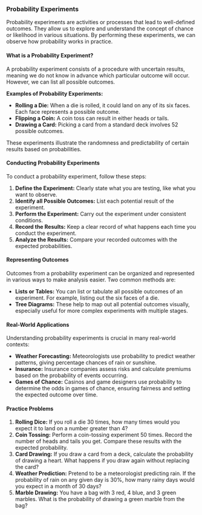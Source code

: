 ### Probability Experiments

Probability experiments are activities or processes that lead to well-defined outcomes. They allow us to explore and understand the concept of chance or likelihood in various situations. By performing these experiments, we can observe how probability works in practice.

#### What is a Probability Experiment?

A probability experiment consists of a procedure with uncertain results, meaning we do not know in advance which particular outcome will occur. However, we can list all possible outcomes. 

**Examples of Probability Experiments:**
- **Rolling a Die:** When a die is rolled, it could land on any of its six faces. Each face represents a possible outcome.
- **Flipping a Coin:** A coin toss can result in either heads or tails.
- **Drawing a Card:** Picking a card from a standard deck involves 52 possible outcomes.

These experiments illustrate the randomness and predictability of certain results based on probabilities.

#### Conducting Probability Experiments

To conduct a probability experiment, follow these steps:

1. **Define the Experiment:** Clearly state what you are testing, like what you want to observe.
2. **Identify all Possible Outcomes:** List each potential result of the experiment.
3. **Perform the Experiment:** Carry out the experiment under consistent conditions.
4. **Record the Results:** Keep a clear record of what happens each time you conduct the experiment.
5. **Analyze the Results:** Compare your recorded outcomes with the expected probabilities.

#### Representing Outcomes

Outcomes from a probability experiment can be organized and represented in various ways to make analysis easier. Two common methods are:

- **Lists or Tables:** You can list or tabulate all possible outcomes of an experiment. For example, listing out the six faces of a die.
- **Tree Diagrams:** These help to map out all potential outcomes visually, especially useful for more complex experiments with multiple stages.

#### Real-World Applications

Understanding probability experiments is crucial in many real-world contexts:

- **Weather Forecasting:** Meteorologists use probability to predict weather patterns, giving percentage chances of rain or sunshine.
- **Insurance:** Insurance companies assess risks and calculate premiums based on the probability of events occurring.
- **Games of Chance:** Casinos and game designers use probability to determine the odds in games of chance, ensuring fairness and setting the expected outcome over time.

#### Practice Problems

1. **Rolling Dice:** If you roll a die 30 times, how many times would you expect it to land on a number greater than 4?
2. **Coin Tossing:** Perform a coin-tossing experiment 50 times. Record the number of heads and tails you get. Compare these results with the expected probability.
3. **Card Drawing:** If you draw a card from a deck, calculate the probability of drawing a heart. What happens if you draw again without replacing the card? 
4. **Weather Prediction:** Pretend to be a meteorologist predicting rain. If the probability of rain on any given day is 30%, how many rainy days would you expect in a month of 30 days?
5. **Marble Drawing:** You have a bag with 3 red, 4 blue, and 3 green marbles. What is the probability of drawing a green marble from the bag?